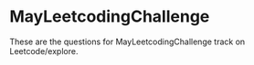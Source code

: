 # MayLeetcodingChallenge

These are the questions for MayLeetcodingChallenge track on Leetcode/explore.